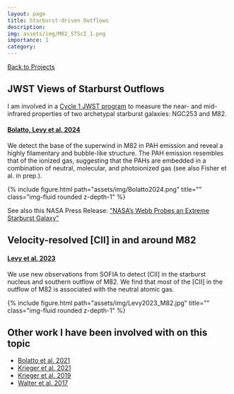 ```yaml
---
layout: page
title: Starburst-driven Outflows
description:
img: assets/img/M82_STScI_1.png
importance: 1
category:
---
```


<a href="https://rclevy.github.io/projects/" title="Back to Projects" target="_self"><i class="fas fa-arrow-left"></i> Back to Projects</a>

## JWST Views of Starburst Outflows

I am involved in a [Cycle 1 JWST program](https://www.stsci.edu/jwst/phase2-public/1701.pdf) to measure the near- and mid-infrared properties of two archetypal starburst galaxies: NGC253 and M82.

#### [Bolatto, Levy et al. 2024](https://ui.adsabs.harvard.edu/abs/2024arXiv240116648B/abstract)

We detect the base of the superwind in M82 in PAH emission and reveal a highly filamentary and bubble-like structure. The PAH emission resembles that of the ionized gas, suggesting that the PAHs are embedded in a combination of neutral, molecular, and photoionized gas (see also Fisher et al. in prep.).

<div class="row">
    <div class="col-sm mt-3 mt-md-0">
        {% include figure.html path="assets/img/Bolatto2024.png" title="" class="img-fluid rounded z-depth-1" %}
    </div>
</div>

See also this NASA Press Release: ["NASA’s Webb Probes an Extreme Starburst Galaxy"](https://science.nasa.gov/missions/webb/nasas-webb-probes-an-extreme-starburst-galaxy/)

## Velocity-resolved [CII] in and around M82
#### [Levy et al. 2023](https://ui.adsabs.harvard.edu/abs/2023ApJ...958..109L/abstract)
We use new observations from SOFIA to detect [CII] in the starburst nucleus and southern outflow of M82. We find that most of the [CII] in the outflow of M82 is associated with the neutral atomic gas.

<div class="row">
    <div class="col-sm mt-3 mt-md-0">
        {% include figure.html path="assets/img/Levy2023_M82.jpg" title="" class="img-fluid rounded z-depth-1" %}
    </div>
</div>

## Other work I have been involved with on this topic
- [Bolatto et al. 2021](https://ui.adsabs.harvard.edu/abs/2021ApJ...923...83B/abstract)
- [Krieger et al. 2021](https://ui.adsabs.harvard.edu/abs/2021ApJ...915L...3K/abstract)
- [Krieger et al. 2019](https://ui.adsabs.harvard.edu/abs/2019ApJ...881...43K/abstract)
- [Walter et al. 2017](https://ui.adsabs.harvard.edu/abs/2017ApJ...835..265W/abstract)
